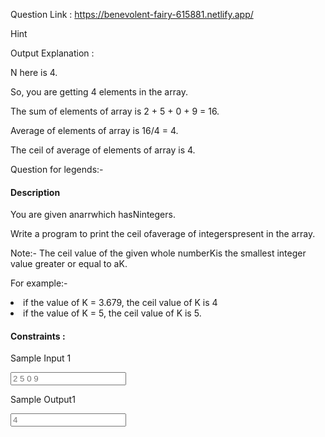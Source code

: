 Question Link : https://benevolent-fairy-615881.netlify.app/

Hint

Output Explanation :

N here is 4.

So, you are getting 4 elements in the array.

The sum of elements of array is 2 + 5 + 0 + 9 = 16.

Average of elements of array is 16/4 = 4.

The ceil of average of elements of array is 4.


Question for legends:-

<!DOCTYPE html>
<html lang="en">
  <head>
    <link rel="stylesheet" href="./index.css" />
    <title>Average-of-all</title>
  </head>
  <body>
    <h4>Description</h4>
    <p>You are given anarrwhich hasNintegers.</p>
    <p>
      Write a program to print the ceil ofaverage of integerspresent in the
      array.
    </p>
    <p>
      Note:- The ceil value of the given whole numberKis the smallest integer
      value greater or equal to aK.
    </p>
    <p>For example:-</p>
    <li>if the value of K = 3.679, the ceil value of K is 4</li>
    <li>if the value of K = 5, the ceil value of K is 5.</li>
    <h4>Constraints :</h4>
    <p>Sample Input 1 </p>
    <input type="text" placeholder="2 5 0 9">
    <p>Sample Output1</p>
    <input type="text" placeholder="4">
  </body>
</html>
<script src="./index.js"></script>
